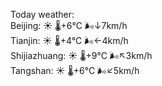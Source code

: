 Today weather:  
Beijing: ☀️   🌡️+6°C 🌬️↓7km/h  
Tianjin: ☀️   🌡️+4°C 🌬️←4km/h  
Shijiazhuang: ☀️   🌡️+9°C 🌬️↖3km/h  
Tangshan: ☀️   🌡️+6°C 🌬️↙5km/h  
